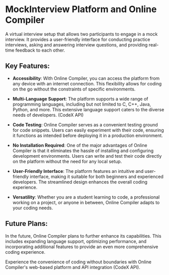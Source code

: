 
#  MockInterview Platform and Online Compiler

 A virtual interview setup that allows two participants to engage in a mock interview. It provides a user-friendly interface for conducting practice interviews, asking and answering interview questions, and providing real-time feedback to each other.

## Key Features:

- **Accessibility**: With Online Compiler, you can access the platform from any device with an internet connection. This flexibility allows for coding on the go without the constraints of specific environments.

- **Multi-Language Support**: The platform supports a wide range of programming languages, including but not limited to C, C++, Java, Python, and more. This extensive language support caters to the diverse needs of developers.
 (CodeX API)
- **Code Testing**: Online Compiler serves as a convenient testing ground for code snippets. Users can easily experiment with their code, ensuring it functions as intended before deploying it in a production environment.

- **No Installation Required**: One of the major advantages of Online Compiler is that it eliminates the hassle of installing and configuring development environments. Users can write and test their code directly on the platform without the need for any local setup.

- **User-Friendly Interface**: The platform features an intuitive and user-friendly interface, making it suitable for both beginners and experienced developers. The streamlined design enhances the overall coding experience.

- **Versatility**: Whether you are a student learning to code, a professional working on a project, or anyone in between, Online Compiler adapts to your coding needs.

## Future Plans:

In the future, Online Compiler plans to further enhance its capabilities. This includes expanding language support, optimizing performance, and incorporating additional features to provide an even more comprehensive coding experience.

Experience the convenience of coding without boundaries with Online Compiler's web-based platform and API integration (CodeX API).
